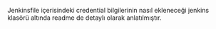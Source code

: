 Jenkinsfile içerisindeki credential bilgilerinin nasıl ekleneceği jenkins klasörü altında readme de detaylı olarak anlatılmıştır.
